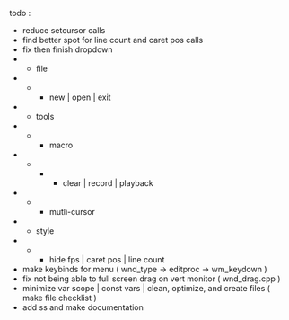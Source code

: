 todo :
- reduce setcursor calls
- find better spot for line count and caret pos calls
- fix then finish dropdown
- - file
- - - new | open | exit
- - tools
- - - macro
- - - - clear | record | playback
- - - mutli-cursor
- - style
- - - hide fps | caret pos | line count
- make keybinds for menu ( wnd_type -> editproc -> wm_keydown )
- fix not being able to full screen drag on vert monitor ( wnd_drag.cpp )
- minimize var scope | const vars | clean, optimize, and create files ( make file checklist )
- add ss and make documentation